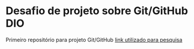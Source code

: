 # Desafio de projeto sobre Git/GitHub DIO
Primeiro repositório para projeto Git/GitHub
[link utilizado para pesquisa](https://www.codigofonte.com.br/artigos/top-25-comandos-do-git)
